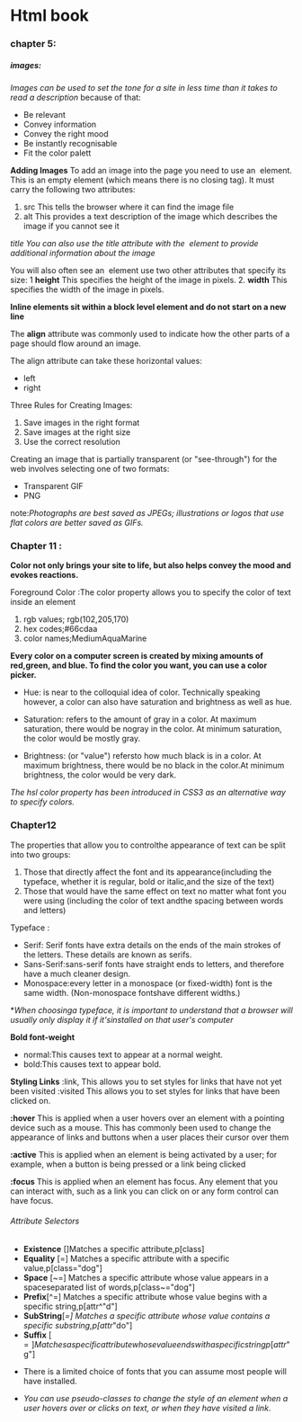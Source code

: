 # Html book
### chapter 5:
##### images:
*Images can be used to set the tone for a site in less time than it takes to read a description*
because of that:

- Be relevant
- Convey information
- Convey the right mood
- Be instantly recognisable
- Fit the color palett

**Adding Images**
To add an image into the page you need to use an <img> element. This is an empty element (which means there is no closing tag). It must carry the following two attributes:
1. src This tells the browser where it can find the image file
2. alt This provides a text description of the image which describes the image if you cannot see it

*title You can also use the title attribute with the <img> element to provide additional information about the image*

You will also often see an <img>
element use two other attributes
that specify its size:
1 **height**
This specifies the height of the image in pixels.
2. **width**
This specifies the width of the image in pixels.

**Inline elements sit within a block level element and do not start on a new line**

The **align** attribute was commonly used to indicate how
the other parts of a page should flow around an image.

The align attribute can take these horizontal values:
- left
- right

Three Rules for Creating Images:
1. Save images in the right format
2. Save images at the right size
3. Use the correct resolution

Creating an image that is partially transparent (or "see-through") for the web involves
selecting one of two formats:
- Transparent GIF
- PNG 

note:*Photographs are best saved as JPEGs; illustrations or logos that use flat colors are better saved as GIFs.*



### Chapter 11 :

**Color not only brings your site to life, but also helps convey the mood and evokes reactions.**


Foreground Color :The color property allows you to specify the color of text inside
an element
1. rgb values; rgb(102,205,170)
2. hex codes;#66cdaa
3. color names;MediumAquaMarine

**Every color on a computer screen is created by mixing amounts of red,green, and blue. To find the color you want, you can use a color picker.**

- Hue: is near to the colloquial idea of color. Technically speaking
however, a color can also have saturation and brightness as well as hue.

- Saturation: refers to the amount of gray in a color. At maximum
saturation, there would be nogray in the color. At minimum saturation, the color would be
mostly gray.

- Brightness: (or "value") refersto how much black is in a color. At maximum brightness, there would be no black in the color.At minimum brightness, the color would be very dark.

*The hsl color property has been introduced in CSS3 as an alternative way to specify colors.*


### Chapter12

The properties that allow you to controlthe appearance of text can be split into
two groups:
1. Those that directly affect the font and its appearance(including the typeface, whether it is regular, bold or italic,and the size of the text)
2. Those that would have the same effect on text no matter what font you were using (including the color of text andthe spacing between words and letters)

Typeface :
- Serif: Serif fonts have extra details on the ends of the main strokes of
the letters. These details are known as serifs.
- Sans-Serif:sans-serif fonts have straight ends to letters, and therefore have a much cleaner design.
- Monospace:every letter in a monospace (or fixed-width) font is the same
width. (Non-monospace fontshave different widths.)

**When choosinga typeface, it is important to understand that a browser will usually
only display it if it'sinstalled on that user's computer*

**Bold font-weight**
- normal:This causes text to appear at a
normal weight.
- bold:This causes text to appear bold.

**Styling Links**
:link, This allows you to set styles for links that have not yet been visited
:visited This allows you to set styles for links that have been clicked on. 

**:hover**
This is applied when a user hovers over an element with a pointing device such as a mouse. This has commonly been used to change the appearance of links and buttons when a user places their cursor over them

**:active**
This is applied when an element is being activated by a user; for
example, when a button is being pressed or a link being clicked

**:focus**
This is applied when an element has focus. Any element that you can interact with, such as a link you can click on or any form control can have focus.

###### Attribute Selectors

- **Existence** []Matches a specific attribute,p[class]
- **Equality** [=] Matches a specific attribute with a specific value,p[class="dog"]
- **Space** [~=] Matches a specific attribute whose value appears in a spaceseparated list of words,p[class~="dog"]
- **Prefix**[^=] Matches a specific attribute whose value begins with a specific string,p[attr^"d"]
- **SubString**[*=] Matches a specific attribute whose value contains a specific substring,p[attr*"do"]
- **Suffix** [$=] Matches a specific attribute whose value ends with a specific string p[attr$"g"]

* There is a limited choice of fonts that you can assume most people will have installed.

* *You can use pseudo-classes to change the style of an element when a user hovers over or clicks on text, or when they have visited a link*.